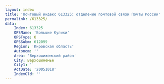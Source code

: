 ```yaml
---
layout: index
title: 'Почтовый индекс 613325: отделение почтовой связи Почты России'
permalink: /613325/
data:
    Index: 613325
    OPSName: 'Большие Кулики'
    OPSType: О
    OPSSubm: 612099
    Region: 'Кировская область'
    Autonom: ''
    Area: 'Верхошижемский район'
    City: Верхошижемье
    City1: ''
    ActDate: '20051018'
    IndexOld: ''
---
```

